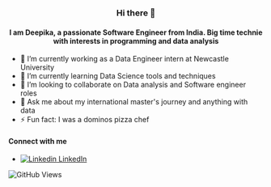 
### <p align="center"> Hi there 👋 </p>

<!--
**deepikachandru/deepikachandru** is a ✨ _special_ ✨ repository because its `README.md` (this file) appears on your GitHub profile.

Here are some ideas to get you started:
-->

#### <p align="center">I am Deepika, a passionate Software Engineer from India. Big time technie with interests in programming and data analysis </p>

- 🔭 I’m currently working as a Data Engineer intern at Newcastle University
- 🌱 I’m currently learning Data Science tools and techniques
- 👯 I’m looking to collaborate on Data analysis and Software engineer roles
- 💬 Ask me about my international master's journey and anything with data
- ⚡ Fun fact: I was a dominos pizza chef

#### Connect with me
- [![Linkedin](https://i.stack.imgur.com/gVE0j.png) LinkedIn](https://www.linkedin.com/in/deepika-c-9649611a1/)

![GitHub Views](https://komarev.com/ghpvc/?username=deepikachandru)

